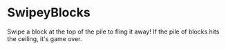 # SwipeyBlocks
Swipe a block at the top of the pile to fling it away!
If the pile of blocks hits the ceiling, it's game over.
